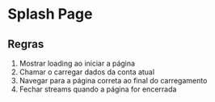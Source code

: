 # Splash Page

## Regras
1. Mostrar loading ao iniciar a página
2. Chamar o carregar dados da conta atual
3. Navegar para a página correta ao final do carregamento
4. Fechar streams quando a página for encerrada